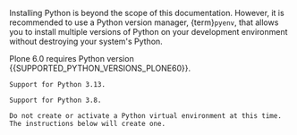 Installing Python is beyond the scope of this documentation.
However, it is recommended to use a Python version manager, {term}`pyenv`, that allows you to install multiple versions of Python on your development environment without destroying your system's Python.

Plone 6.0 requires Python version {{SUPPORTED_PYTHON_VERSIONS_PLONE60}}.

```{versionadded} Plone 6.0.14 
Support for Python 3.13.
```

```{versionremoved} Plone 6.0.14
Support for Python 3.8.
```

```{warning}
Do not create or activate a Python virtual environment at this time.
The instructions below will create one.
```
